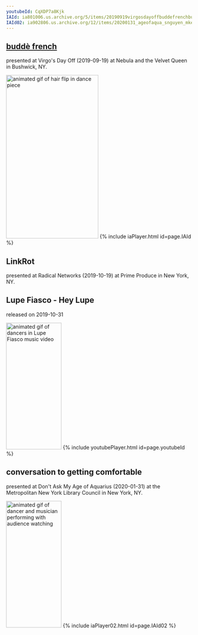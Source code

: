 ```yaml
---
youtubeId: CqXDP7a8Kjk
IAId: ia801006.us.archive.org/5/items/20190919virgosdayoffbuddefrenchbushwickfilmedbyartifact/20190919_virgosDayOff_buddeFrench_Bushwick_filmedByArtifact.mp4
IAId02: ia902806.us.archive.org/12/items/20200131_ageofaqua_snguyen_mkeaney/20200131_ageOfAqua_SNguyen_MKeaney.mp4
---
```


## <a href="https://ia801006.us.archive.org/5/items/20190919virgosdayoffbuddefrenchbushwickfilmedbyartifact/20190919_virgosDayOff_buddeFrench_Bushwick_filmedByArtifact.mp4">buddè french</a>

presented at Virgo's Day Off (2019-09-19) at Nebula and the Velvet Queen in Bushwick, NY. 

<img src="{{site.baseurl}}/assets/virgosDay-slow.gif" alt="animated gif of hair flip in dance piece" height="444" width="250">   {% include iaPlayer.html id=page.IAId %}


## LinkRot

presented at Radical Networks (2019-10-19) at Prime Produce in New York, NY.


## Lupe Fiasco - Hey Lupe

released on 2019-10-31

<img src="{{site.baseurl}}/assets/lupe-short.gif" alt="animated gif of dancers in Lupe Fiasco music video" height="344" width="150">   {% include youtubePlayer.html id=page.youtubeId %}


## conversation to getting comfortable

presented at Don't Ask My Age of Aquarius (2020-01-31) at the Metropolitan New York Library Council in New York, NY. 

<img src="{{site.baseurl}}/assets/aqua-short.gif" alt="animated gif of dancer and musician performing with audience watching" height="344" width="150">   {% include iaPlayer02.html id=page.IAId02 %}
